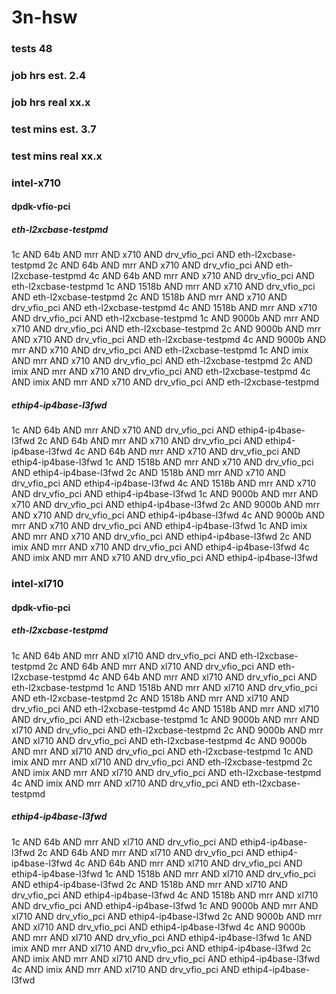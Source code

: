 # 3n-hsw
### tests 48
### job hrs est. 2.4
### job hrs real xx.x
### test mins est. 3.7
### test mins real xx.x
### intel-x710
#### dpdk-vfio-pci
##### eth-l2xcbase-testpmd
1c AND 64b AND mrr AND x710 AND drv_vfio_pci AND eth-l2xcbase-testpmd
2c AND 64b AND mrr AND x710 AND drv_vfio_pci AND eth-l2xcbase-testpmd
4c AND 64b AND mrr AND x710 AND drv_vfio_pci AND eth-l2xcbase-testpmd
1c AND 1518b AND mrr AND x710 AND drv_vfio_pci AND eth-l2xcbase-testpmd
2c AND 1518b AND mrr AND x710 AND drv_vfio_pci AND eth-l2xcbase-testpmd
4c AND 1518b AND mrr AND x710 AND drv_vfio_pci AND eth-l2xcbase-testpmd
1c AND 9000b AND mrr AND x710 AND drv_vfio_pci AND eth-l2xcbase-testpmd
2c AND 9000b AND mrr AND x710 AND drv_vfio_pci AND eth-l2xcbase-testpmd
4c AND 9000b AND mrr AND x710 AND drv_vfio_pci AND eth-l2xcbase-testpmd
1c AND imix AND mrr AND x710 AND drv_vfio_pci AND eth-l2xcbase-testpmd
2c AND imix AND mrr AND x710 AND drv_vfio_pci AND eth-l2xcbase-testpmd
4c AND imix AND mrr AND x710 AND drv_vfio_pci AND eth-l2xcbase-testpmd
##### ethip4-ip4base-l3fwd
1c AND 64b AND mrr AND x710 AND drv_vfio_pci AND ethip4-ip4base-l3fwd
2c AND 64b AND mrr AND x710 AND drv_vfio_pci AND ethip4-ip4base-l3fwd
4c AND 64b AND mrr AND x710 AND drv_vfio_pci AND ethip4-ip4base-l3fwd
1c AND 1518b AND mrr AND x710 AND drv_vfio_pci AND ethip4-ip4base-l3fwd
2c AND 1518b AND mrr AND x710 AND drv_vfio_pci AND ethip4-ip4base-l3fwd
4c AND 1518b AND mrr AND x710 AND drv_vfio_pci AND ethip4-ip4base-l3fwd
1c AND 9000b AND mrr AND x710 AND drv_vfio_pci AND ethip4-ip4base-l3fwd
2c AND 9000b AND mrr AND x710 AND drv_vfio_pci AND ethip4-ip4base-l3fwd
4c AND 9000b AND mrr AND x710 AND drv_vfio_pci AND ethip4-ip4base-l3fwd
1c AND imix AND mrr AND x710 AND drv_vfio_pci AND ethip4-ip4base-l3fwd
2c AND imix AND mrr AND x710 AND drv_vfio_pci AND ethip4-ip4base-l3fwd
4c AND imix AND mrr AND x710 AND drv_vfio_pci AND ethip4-ip4base-l3fwd
### intel-xl710
#### dpdk-vfio-pci
##### eth-l2xcbase-testpmd
1c AND 64b AND mrr AND xl710 AND drv_vfio_pci AND eth-l2xcbase-testpmd
2c AND 64b AND mrr AND xl710 AND drv_vfio_pci AND eth-l2xcbase-testpmd
4c AND 64b AND mrr AND xl710 AND drv_vfio_pci AND eth-l2xcbase-testpmd
1c AND 1518b AND mrr AND xl710 AND drv_vfio_pci AND eth-l2xcbase-testpmd
2c AND 1518b AND mrr AND xl710 AND drv_vfio_pci AND eth-l2xcbase-testpmd
4c AND 1518b AND mrr AND xl710 AND drv_vfio_pci AND eth-l2xcbase-testpmd
1c AND 9000b AND mrr AND xl710 AND drv_vfio_pci AND eth-l2xcbase-testpmd
2c AND 9000b AND mrr AND xl710 AND drv_vfio_pci AND eth-l2xcbase-testpmd
4c AND 9000b AND mrr AND xl710 AND drv_vfio_pci AND eth-l2xcbase-testpmd
1c AND imix AND mrr AND xl710 AND drv_vfio_pci AND eth-l2xcbase-testpmd
2c AND imix AND mrr AND xl710 AND drv_vfio_pci AND eth-l2xcbase-testpmd
4c AND imix AND mrr AND xl710 AND drv_vfio_pci AND eth-l2xcbase-testpmd
##### ethip4-ip4base-l3fwd
1c AND 64b AND mrr AND xl710 AND drv_vfio_pci AND ethip4-ip4base-l3fwd
2c AND 64b AND mrr AND xl710 AND drv_vfio_pci AND ethip4-ip4base-l3fwd
4c AND 64b AND mrr AND xl710 AND drv_vfio_pci AND ethip4-ip4base-l3fwd
1c AND 1518b AND mrr AND xl710 AND drv_vfio_pci AND ethip4-ip4base-l3fwd
2c AND 1518b AND mrr AND xl710 AND drv_vfio_pci AND ethip4-ip4base-l3fwd
4c AND 1518b AND mrr AND xl710 AND drv_vfio_pci AND ethip4-ip4base-l3fwd
1c AND 9000b AND mrr AND xl710 AND drv_vfio_pci AND ethip4-ip4base-l3fwd
2c AND 9000b AND mrr AND xl710 AND drv_vfio_pci AND ethip4-ip4base-l3fwd
4c AND 9000b AND mrr AND xl710 AND drv_vfio_pci AND ethip4-ip4base-l3fwd
1c AND imix AND mrr AND xl710 AND drv_vfio_pci AND ethip4-ip4base-l3fwd
2c AND imix AND mrr AND xl710 AND drv_vfio_pci AND ethip4-ip4base-l3fwd
4c AND imix AND mrr AND xl710 AND drv_vfio_pci AND ethip4-ip4base-l3fwd
